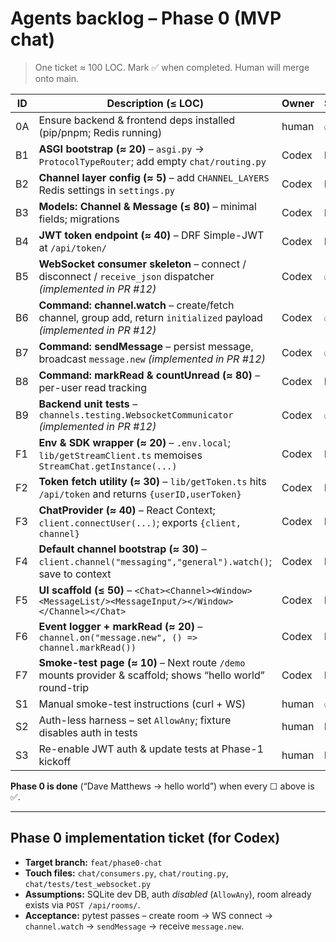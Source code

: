 # Agents backlog – **Phase 0 (MVP chat)**

> One ticket ≈ 100 LOC. Mark ✅ when completed. Human will merge onto main.

| ID  | Description (≤ LOC)                                                                                                                         | Owner | Status |
|-----|---------------------------------------------------------------------------------------------------------------------------------------------|-------|--------|
| 0A  | Ensure backend & frontend deps installed (pip/pnpm; Redis running)                                                                          | human | ✅ |
| B1  | **ASGI bootstrap (≈ 20)** – `asgi.py` → `ProtocolTypeRouter`; add empty `chat/routing.py`                                                   | Codex | ☐ |
| B2  | **Channel layer config (≈ 5)** – add `CHANNEL_LAYERS` Redis settings in `settings.py`                                                        | Codex | ☐ |
| B3  | **Models: Channel & Message (≤ 80)** – minimal fields; migrations                                                                           | Codex | ☐ |
| B4  | **JWT token endpoint (≈ 40)** – DRF Simple-JWT at `/api/token/`                                                                              | Codex | ☐ |
| B5  | **WebSocket consumer skeleton** – connect / disconnect / `receive_json` dispatcher *(implemented in PR #12)*                                 | Codex | ✅ |
| B6  | **Command: channel.watch** – create/fetch channel, group add, return `initialized` payload *(implemented in PR #12)*                        | Codex | ✅ |
| B7  | **Command: sendMessage** – persist message, broadcast `message.new` *(implemented in PR #12)*                                               | Codex | ✅ |
| B8  | **Command: markRead & countUnread (≈ 80)** – per-user read tracking                                                                         | Codex | ☐ |
| B9  | **Backend unit tests** – `channels.testing.WebsocketCommunicator` *(implemented in PR #12)*                                                  | Codex | ✅ |
| F1  | **Env & SDK wrapper (≈ 20)** – `.env.local`; `lib/getStreamClient.ts` memoises `StreamChat.getInstance(...)`                                | Codex | ☐ |
| F2  | **Token fetch utility (≈ 30)** – `lib/getToken.ts` hits `/api/token` and returns `{userID,userToken}`                                       | Codex | ☐ |
| F3  | **ChatProvider (≈ 40)** – React Context; `client.connectUser(...)`; exports `{client, channel}`                                             | Codex | ☐ |
| F4  | **Default channel bootstrap (≈ 30)** – `client.channel("messaging","general").watch()`; save to context                                     | Codex | ☐ |
| F5  | **UI scaffold (≤ 50)** – `<Chat><Channel><Window><MessageList/><MessageInput/></Window></Channel></Chat>`                                   | Codex | ☐ |
| F6  | **Event logger + markRead (≈ 20)** – `channel.on("message.new", () => channel.markRead())`                                                  | Codex | ☐ |
| F7  | **Smoke-test page (≈ 10)** – Next route `/demo` mounts provider & scaffold; shows “hello world” round-trip                                  | Codex | ☐ |
| S1  | Manual smoke-test instructions (curl + WS)                                                                                                  | human | ✅ |
| S2  | Auth-less harness – set `AllowAny`; fixture disables auth in tests                                                                          | human | ☐ |
| S3  | Re-enable JWT auth & update tests at Phase-1 kickoff                                                                                        | human | ☐ |

**Phase 0 is done** (“Dave Matthews → hello world”) when every ☐ above is ✅.

---

## Phase 0 implementation ticket (for Codex)

* **Target branch:** `feat/phase0-chat`
* **Touch files:** `chat/consumers.py`, `chat/routing.py`, `chat/tests/test_websocket.py`
* **Assumptions:** SQLite dev DB, auth *disabled* (`AllowAny`), room already exists via `POST /api/rooms/`.
* **Acceptance:** pytest passes – create room → WS connect → `channel.watch` → `sendMessage` → receive `message.new`.

